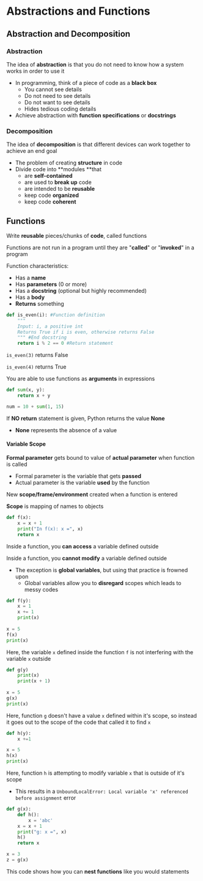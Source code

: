# Abstractions and Functions



## Abstraction and Decomposition

### Abstraction

The idea of **abstraction** is that you do not need to know how a system works in order to use it
-   In programming, think of a piece of code as a **black box**
    -   You cannot see details
    -   Do not need to see details
    -   Do not want to see details
    -   Hides tedious coding details
-   Achieve abstraction with **function specifications** or **docstrings**

### Decomposition

The idea of **decomposition** is that different devices can work together to achieve an end goal
-   The problem of creating **structure** in code
-   Divide code into **modules **that
    -   are **self-contained**
    -   are used to **break up** code
    -   are intended to be **reusable**
    -   keep code **organized**
    -   keep code **coherent**



## Functions

Write **reusable** pieces/chunks of **code**, called functions

Functions are not run in a program until they are "**called**" or "**invoked**" in a program

Function characteristics:
-   Has a **name**
-   Has **parameters** (0 or more)
-   Has a **docstring** (optional but highly recommended)
-   Has a **body**
-   **Returns** something

```python
def is_even(i): #Function definition
	"""
	Input: i, a positive int
	Returns True if i is even, otherwise returns False
	""" #End docstring
	return i % 2 == 0 #Return statement
```

```is_even(3)``` returns False

```is_even(4)``` returns True

You are able to use functions as **arguments** in expressions

```python
def sum(x, y):
    return x + y

num = 10 + sum(1, 15)
```



If **NO return** statement is given, Python returns the value **None**

-   **None** represents the absence of a value



#### Variable Scope

**Formal parameter** gets bound to value of **actual parameter** when function is called

-   Formal parameter is the variable that gets **passed**
-   Actual parameter is the variable **used** by the function

New **scope/frame/environment** created when a function is entered

**Scope** is mapping of names to objects

```python
def f(x):
	x = x + 1
	print("In f(x): x =", x)
	return x
```

Inside a function, you **can access** a variable defined outside

Inside a function, you **cannot modify** a variable defined outside
-   The exception is **global variables**, but using that practice is frowned upon
    -   Global variables allow you to **disregard** scopes which leads to messy codes

```python
def f(y):
	x = 1
	x += 1
	print(x)
	
x = 5
f(x)
print(x)
```

Here, the variable ```x``` defined inside the function ```f``` is not interfering with the variable ```x``` outside

```python
def g(y)
	print(x)
	print(x + 1)
	
x = 5
g(x)
print(x)
```

Here, function ```g``` doesn't have a value ```x``` defined within it's scope, so instead it goes out to the scope of the code that called it to find ```x```

```python
def h(y):
	x +=1

x = 5
h(x)
print(x)
```

Here, function ```h``` is attempting to modify variable ```x``` that is outside of it's scope

-   This results in a ```UnboundLocalError: Local variable 'x' referenced before assignment``` error

```python
def g(x):
	def h():
		x = 'abc'
	x = x + 1
	print("g: x =", x)
	h()
	return x

x = 3
z = g(x)
```

This code shows how you can **nest functions** like you would statements
